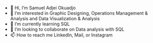 - 👋 Hi, I’m Samuel Adjei Okuadjo
- 👀 I’m interested in Graphic Designing, Operations Management & Analysis and Data Visualization & Analysis
- 🌱 I’m currently learning SQL
- 💞️ I’m looking to collaborate on Data analysis with SQL
- 📫 How to reach me LinkedIn, Mail, or Instagram

<!---
SamuelAdjeiJnr/SamuelAdjeiJnr is a ✨ special ✨ repository because its `README.md` (this file) appears on your GitHub profile.
You can click the Preview link to take a look at your changes.
--->
